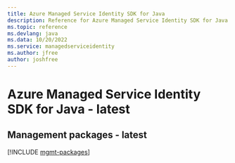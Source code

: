 ```yaml
---
title: Azure Managed Service Identity SDK for Java
description: Reference for Azure Managed Service Identity SDK for Java
ms.topic: reference
ms.devlang: java
ms.data: 10/20/2022
ms.service: managedserviceidentity
ms.author: jfree
author: joshfree
---
```

# Azure Managed Service Identity SDK for Java - latest

## Management packages - latest
[!INCLUDE [mgmt-packages](managed-service-identity-mgmt-index.md)]